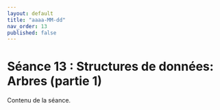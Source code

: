```yaml
---
layout: default
title: "aaaa-MM-dd"
nav_order: 13
published: false
---
```


# Séance 13 : Structures de données: Arbres (partie 1)

Contenu de la séance.